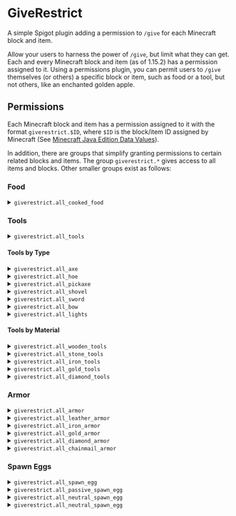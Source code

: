 # GiveRestrict
A simple Spigot plugin adding a permission to `/give` for each Minecraft block and item.

Allow your users to harness the power of `/give`, but limit what they can get.
Each and every Minecraft block and item (as of 1.15.2) has a permission assigned to it.
Using a permissions plugin, you can permit users to `/give` themselves (or others) a specific block or item, such as food or a tool, but not others, like an enchanted golden apple.



## Permissions
Each Minecraft block and item has a permission assigned to it with the format `giverestrict.$ID`, where `$ID` is the block/item ID assigned by Minecraft (See [Minecraft Java Edition Data Values](https://minecraft.gamepedia.com/Java_Edition_data_values)).

In addition, there are groups that simplify granting permissions to certain related blocks and items.
The group `giverestrict.*` gives access to all items and blocks.
Other smaller groups exist as follows:


### Food

<details><summary><code>giverestrict.all_cooked_food</code></summary>
  <p>
    
  |Items|
  |:-|
  |`baked_potato`|
  |`beetroot_soup`|
  |`bread`|
  |`cake`|
  |`cooked_beef`|
  |`cooked_chicken`|
  |`cooked_cod`|
  |`cooked_mutton`|
  |`cooked_porkchop`|
  |`cooked_rabbit`|
  |`cooked_salmon`|
  |`cookie`|
  |`mushroom_stew`|
  |`pumpkin_pie`|
  </p>
</details>

### Tools

<details><summary><code>giverestrict.all_tools</code></summary>
  <p>
    
  |Groups|
  |:-|
  |`all_axe`|
  |`all_bow`|
  |`all_hoe`|
  |`all_lights`|
  |`all_pickaxe`|
  |`all_shovel`|
  |`all_sword`|
  
  |Items|
  |:-|
  |`carrot_on_a_stick`|
  |`clock`|
  |`compass`|
  |`fishing_rod`|
  |`shears`|
  |`shield`|
  </p>
</details>

#### Tools by Type

<details><summary><code>giverestrict.all_axe</code></summary>
  <p>
    
  |Items|
  |:-|
  |`wooden_axe`|
  |`stone_axe`|
  |`iron_axe`|
  |`gold_axe`|
  |`diamond_axe`|
  </p>
</details>

<details><summary><code>giverestrict.all_hoe</code></summary>
  <p>
    
  |Items|
  |:-|
  |`wooden_hoe`|
  |`stone_hoe`|
  |`iron_hoe`|
  |`gold_hoe`|
  |`diamond_hoe`|
  </p>
</details>

<details><summary><code>giverestrict.all_pickaxe</code></summary>
  <p>
    
  |Items|
  |:-|
  |`wooden_pickaxe`|
  |`stone_pickaxe`|
  |`iron_pickaxe`|
  |`gold_pickaxe`|
  |`diamond_pickaxe`|
  </p>
</details>

<details><summary><code>giverestrict.all_shovel</code></summary>
  <p>
    
  |Items|
  |:-|
  |`wooden_shovel`|
  |`stone_shovel`|
  |`iron_shovel`|
  |`gold_shovel`|
  |`diamond_shovel`|
  </p>
</details>

<details><summary><code>giverestrict.all_sword</code></summary>
  <p>
    
  |Items|
  |:-|
  |`wooden_sword`|
  |`stone_sword`|
  |`iron_sword`|
  |`gold_sword`|
  |`diamond_sword`|
  </p>
</details>

<details><summary><code>giverestrict.all_bow</code></summary>
  <p>
    
  |Items|
  |:-|
  |`bow`|
  |`crossbow`|
  |`arrow`|
  </p>
</details>

<details><summary><code>giverestrict.all_lights</code></summary>
  <p>
    
  |Items|
  |:-|
  |`lantern`|
  |`torch`|
  </p>
</details>

#### Tools by Material

<details><summary><code>giverestrict.all_wooden_tools</code></summary>
  <p>
    
  |Items|
  |:-|
  |`wooden_axe`|
  |`wooden_hoe`|
  |`wooden_pickaxe`|
  |`wooden_shovel`|
  |`wooden_sword`|
  </p>
</details>

<details><summary><code>giverestrict.all_stone_tools</code></summary>
  <p>
    
  |Items|
  |:-|
  |`stone_axe`|
  |`stone_hoe`|
  |`stone_pickaxe`|
  |`stone_shovel`|
  |`stone_sword`|
  </p>
</details>

<details><summary><code>giverestrict.all_iron_tools</code></summary>
  <p>
    
  |Items|
  |:-|
  |`iron_axe`|
  |`iron_hoe`|
  |`iron_pickaxe`|
  |`iron_shovel`|
  |`iron_sword`|
  </p>
</details>

<details><summary><code>giverestrict.all_gold_tools</code></summary>
  <p>
    
  |Items|
  |:-|
  |`gold_axe`|
  |`gold_hoe`|
  |`gold_pickaxe`|
  |`gold_shovel`|
  |`gold_sword`|
  </p>
</details>

<details><summary><code>giverestrict.all_diamond_tools</code></summary>
  <p>
    
  |Items|
  |:-|
  |`diamond_axe`|
  |`diamond_hoe`|
  |`diamond_pickaxe`|
  |`diamond_shovel`|
  |`diamond_sword`|
  </p>
</details>

### Armor

<details><summary><code>giverestrict.all_armor</code></summary>
  <p>
    
  |Groups|
  |:-|
  |`all_leather_armor`|
  |`all_iron_armor`|
  |`all_gold_armor`|
  |`all_diamond_armor`|
  |`all_chainmail_armor`|
  </p>
</details>

<details><summary><code>giverestrict.all_leather_armor</code></summary>
  <p>
    
  |Items|
  |:-|
  |`leather_boots`|
  |`leather_chestplate`|
  |`leather_helmet`|
  |`leather_leggings`|
  </p>
</details>

<details><summary><code>giverestrict.all_iron_armor</code></summary>
  <p>
    
  |Items|
  |:-|
  |`iron_boots`|
  |`iron_chestplate`|
  |`iron_helmet`|
  |`iron_leggings`|
  </p>
</details>

<details><summary><code>giverestrict.all_gold_armor</code></summary>
  <p>
    
  |Items|
  |:-|
  |`gold_boots`|
  |`gold_chestplate`|
  |`gold_helmet`|
  |`gold_leggings`|
  </p>
</details>

<details><summary><code>giverestrict.all_diamond_armor</code></summary>
  <p>
    
  |Items|
  |:-|
  |`diamond_boots`|
  |`diamond_chestplate`|
  |`diamond_helmet`|
  |`diamond_leggings`|
  </p>
</details>

<details><summary><code>giverestrict.all_chainmail_armor</code></summary>
  <p>
    
  |Items|
  |:-|
  |`chainmail_boots`|
  |`chainmail_chestplate`|
  |`chainmail_helmet`|
  |`chainmail_leggings`|
  </p>
</details>

### Spawn Eggs

<details><summary><code>giverestrict.all_spawn_egg</code></summary>
  <p>
    
  |Groups|
  |:-|
  |`all_passive_spawn_egg`|
  |`all_neutral_spawn_egg`|
  |`all_hostile_spawn_egg`|
  </p>
</details>

<details><summary><code>giverestrict.all_passive_spawn_egg</code></summary>
  <p>
    
  |Groups|
  |:-|
  |`bat_spawn_egg`|
  |`cat_spawn_egg`|
  |`chicken_spawn_egg`|
  |`cod_spawn_egg`|
  |`cow_spawn_egg`|
  |`donkey_spawn_egg`|
  |`fox_spawn_egg`|
  |`horse_spawn_egg`|
  |`mooshroom_spawn_egg`|
  |`mule_spawn_egg`|
  |`ocelot_spawn_egg`|
  |`parrot_spawn_egg`|
  |`pig_spawn_egg`|
  |`pufferfish_spawn_egg`|
  |`rabbit_spawn_egg`|
  |`salmon_spawn_egg`|
  |`sheep_spawn_egg`|
  |`skeleton_horse_spawn_egg`|
  |`squid_spawn_egg`|
  |`tropical_fish_spawn_egg`|
  |`turtle_spawn_egg`|
  |`villager_spawn_egg`|
  |`wandering_trader_spawn_egg`|
  |`zombie_horse_spawn_egg`|
  </p>
</details>

<details><summary><code>giverestrict.all_neutral_spawn_egg</code></summary>
  <p>
    
  |Groups|
  |:-|
  |`bee_spawn_egg`|
  |`cave_spider_spawn_egg`|
  |`dolphin_spawn_egg`|
  |`enderman_spawn_egg`|
  |`llama_spawn_egg`|
  |`panda_spawn_egg`|
  |`polar_bear_spawn_egg`|
  |`spider_spawn_egg`|
  |`trader_llama_spawn_egg`|
  |`wolf_spawn_egg`|
  |`zombie_pigman_spawn_egg`|
  </p>
</details>

<details><summary><code>giverestrict.all_neutral_spawn_egg</code></summary>
  <p>
    
  |Groups|
  |:-|
  |`blaze_spawn_egg`|
  |`creeper_spawn_egg`|
  |`drowned_spawn_egg`|
  |`elder_guardian_spawn_egg`|
  |`endermite_spawn_egg`|
  |`evoker_spawn_egg`|
  |`ghast_spawn_egg`|
  |`guardian_spawn_egg`|
  |`husk_spawn_egg`|
  |`magma_cube_spawn_egg`|
  |`phantom_spawn_egg`|
  |`pillager_spawn_egg`|
  |`ravager_spawn_egg`|
  |`shulker_spawn_egg`|
  |`silverfish_spawn_egg`|
  |`skeleton_spawn_egg`|
  |`slime_spawn_egg`|
  |`stray_spawn_egg`|
  |`vex_spawn_egg`|
  |`vindicator_spawn_egg`|
  |`witch_spawn_egg`|
  |`wither_skeleton_spawn_egg`|
  |`zombie_spawn_egg`|
  |`zombie_villager_spawn_egg`|
  </p>
</details>
